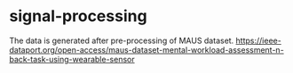 # signal-processing

The data is generated after pre-processing of MAUS dataset.
https://ieee-dataport.org/open-access/maus-dataset-mental-workload-assessment-n-back-task-using-wearable-sensor
